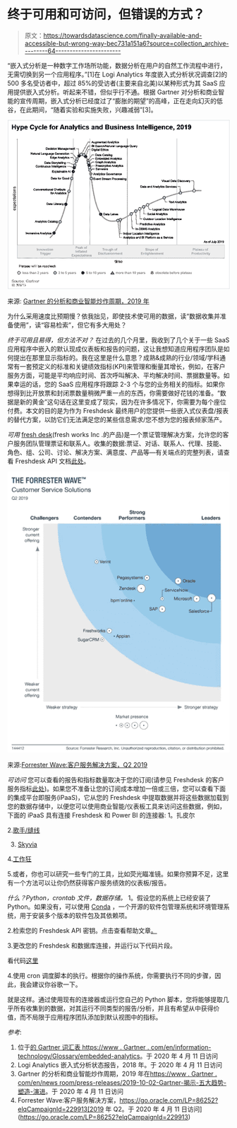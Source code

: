 # 终于可用和可访问，但错误的方式？

> 原文：<https://towardsdatascience.com/finally-available-and-accessible-but-wrong-way-bec731a151a6?source=collection_archive---------64----------------------->

“嵌入式分析是一种数字工作场所功能，数据分析在用户的自然工作流程中进行，无需切换到另一个应用程序。”[1]在 Logi Analytics 年度嵌入式分析状况调查[2]的 500 多名受访者中，超过 85%的受访者(主要来自北美)以某种形式为其 SaaS 应用提供嵌入式分析。听起来不错，但似乎行不通。根据 Gartner 对分析和商业智能的宣传周期，嵌入式分析已经度过了“膨胀的期望”的高峰，正在走向幻灭的低谷，在此期间，“随着实验和实施失败，兴趣减弱”[3]。

![](img/e26ad650b3e301cd0543f2dbb9205959.png)

来源: [Gartner 的分析和商业智能炒作周期，2019 年](https://www.gartner.com/en/newsroom/press-releases/2019-10-02-gartner-reveals-five-major-trends-shaping-the-evoluti)

为什么采用速度比预期慢？依我拙见，即使技术使可用的数据，读“数据收集并准备使用”，读“容易检索”，但它有多大用处？

*终于可用且易得，但方法不对？*
在过去的几个月里，我收到了几个关于一些 SaaS 应用程序中嵌入的默认现成仪表板和报告的问题，这让我想知道应用程序团队是如何提出在那里显示指标的。我在这里是什么意思？成熟&成熟的行业/领域/学科通常有一套预定义的标准和关键绩效指标(KPI)来管理和衡量其增长，例如，在客户服务方面，可能是平均响应时间、首次呼叫解决、平均解决时间、票据数量等。如果幸运的话，您的 SaaS 应用程序将跟踪 2-3 个与您的业务相关的指标。如果你想得到比开放票和封闭票数量稍微严重一点的东西，你需要做好花钱的准备。“数据是新的黄金”这句话在这里变成了现实，因为在许多情况下，你需要为每个座位付费。本文的目的是为作为 Freshdesk 最终用户的您提供一些嵌入式仪表盘/报表的替代方案，以防它们无法满足您的某些信息需求/您不想为您的报表倾家荡产。

*可用*
[fresh desk](https://freshdesk.com/)(fresh works Inc .的产品)是一个票证管理解决方案，允许您的客户服务团队管理票证和联系人。收集的数据:票证、对话、联系人、代理、技能、角色、组、公司、讨论、解决方案、满意度、产品等—有关端点的完整列表，请查看 Freshdesk API 文档[此处](https://developers.freshdesk.com/api/#introduction)。

![](img/4562733b4e78e7eb0a526492ab8c33f1.png)

来源:[Forrester Wave:客户服务解决方案，Q2 2019](https://go.oracle.com/LP=86252?elqCampaignId=229913)

*可访问*
您可以查看的报告和指标数量取决于您的订阅(请参见 Freshdesk 的客户服务指标[此处](https://freshdesk.com/customer-service-training/customer-service-metrics))。如果您不准备让您的订阅成本增加一倍或三倍，您可以查看下面的集成平台即服务(iPaaS)，它从您的 Freshdesk 中提取数据并将这些数据加载到您的数据存储中，以便您可以使用商业智能/仪表板工具来访问这些数据，例如，下面的 iPaaS 具有连接 Freshdesk 和 Power BI 的连接器:
1。扎皮尔

2.[歌手/缝线](https://www.singer.io/tap/freshdesk/)

3. [Skyvia](https://skyvia.com/data-integration/analyze-freshdesk-with-powerbi)

4.[工作狂](https://www.workato.com/users/request_demo)

5.或者，你也可以研究一些专门的工具，比如荧光瞄准镜。如果你预算不足，这里有一个方法可以让你仍然获得客户服务绩效的仪表板/报告。

*什么？Python，crontab 文件，数据存储。*
1。假设您的系统上已经安装了 Python。如果没有，可以使用 [Conda](https://docs.conda.io/projects/conda/en/latest/user-guide/install/index.html) ，一个开源的软件包管理系统和环境管理系统，用于安装多个版本的软件包及其依赖项。

2.检索您的 Freshdesk API 密钥。点击查看帮助文章[。](https://support.freshdesk.com/support/solutions/articles/215517-how-to-find-your-api-key)

3.更改您的 Freshdesk 和数据库连接，并运行以下代码片段。

看代码[这里](https://github.com/eponkratova/articles/blob/master/freshdesk_with_pentaho/freshdesk_code.ipynb)

4.使用 cron 调度脚本的执行。根据你的操作系统，你需要执行不同的步骤，因此，我会建议你谷歌一下。

就是这样。通过使用现有的连接器或运行您自己的 Python 脚本，您将能够提取几乎所有收集到的数据，对其运行不同类型的报告/分析，并且有希望从中获得价值，而不局限于应用程序团队添加到默认视图中的指标。

*参考*:

1.  位于[的 Gartner 词汇表 https://www . Gartner . com/en/information-technology/Glossary/embedded-analytics](https://www.gartner.com/en/information-technology/glossary/embedded-analytics)。于 2020 年 4 月 11 日访问
2.  Logi Analytics 嵌入式分析状态报告，2018 年。于 2020 年 4 月 11 日访问
3.  Gartner 的分析和商业智能炒作周期，2019 年在[https://www . Gartner . com/en/news room/press-releases/2019-10-02-Gartner-揭示-五大趋势-塑造-演进](https://www.gartner.com/en/newsroom/press-releases/2019-10-02-gartner-reveals-five-major-trends-shaping-the-evoluti)。于 2020 年 4 月 11 日访问
4.  Forrester Wave:客户服务解决方案，https://go.oracle.com/LP=86252?elqCampaignId=229913[2019 年 Q2。于 2020 年 4 月 11 日访问](https://go.oracle.com/LP=86252?elqCampaignId=229913)